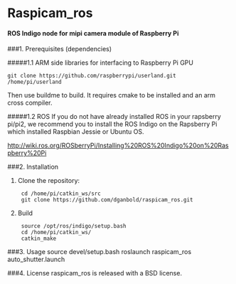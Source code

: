 
Raspicam_ros
=======
#### ROS Indigo node for mipi camera module of Raspberry Pi

###1. Prerequisites (dependencies)

#####1.1 ARM side libraries for interfacing to Raspberry Pi GPU

	git clone https://github.com/raspberrypi/userland.git /home/pi/userland

Then use buildme to build. It requires cmake to be installed and an arm cross compiler.

#####1.2 ROS
If you do not have already installed ROS in your rapsberry pi/pi2, we recommend you to install the ROS Indigo on the Rapsberry Pi which installed Raspbian Jessie or Ubuntu OS.

http://wiki.ros.org/ROSberryPi/Installing%20ROS%20Indigo%20on%20Raspberry%20Pi

###2. Installation

1. Clone the repository:

		cd /home/pi/catkin_ws/src
		git clone https://github.com/dganbold/raspicam_ros.git

2. Build

		source /opt/ros/indigo/setup.bash
		cd /home/pi/catkin_ws/
		catkin_make

###3. Usage
	source devel/setup.bash
	roslaunch raspicam_ros auto_shutter.launch

###4. License
raspicam_ros is released with a BSD license.
